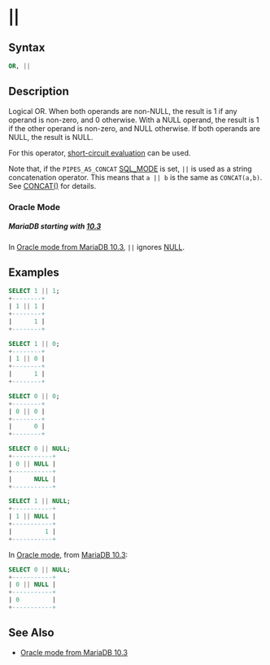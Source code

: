 # ||

## Syntax

```sql
OR, ||
```

## Description

Logical OR. When both operands are non-NULL, the result is 1 if any
operand is non-zero, and 0 otherwise. With a NULL operand, the result
is 1 if the other operand is non-zero, and NULL otherwise. If both
operands are NULL, the result is NULL.

For this operator, [short-circuit evaluation](/kb/en/operator-precedence/#short-circuit-evaluation) can be used.

Note that, if the `PIPES_AS_CONCAT` [SQL_MODE](/mariadb-administration/variables-and-modes/sql-mode) is set, `||` is used as a string concatenation operator. This means that `a || b` is the same as `CONCAT(a,b)`. See [CONCAT()](/built-in-functions/string-functions/concat) for details.

### Oracle Mode

##### MariaDB starting with [10.3](/kb/en/what-is-mariadb-103/)

In [Oracle mode from MariaDB 10.3](/kb/en/sql_modeoracle-from-mariadb-103/#null-handling), `||` ignores [NULL](null).

## Examples

```sql
SELECT 1 || 1;
+--------+
| 1 || 1 |
+--------+
|      1 |
+--------+

SELECT 1 || 0;
+--------+
| 1 || 0 |
+--------+
|      1 |
+--------+

SELECT 0 || 0;
+--------+
| 0 || 0 |
+--------+
|      0 |
+--------+

SELECT 0 || NULL;
+-----------+
| 0 || NULL |
+-----------+
|      NULL |
+-----------+

SELECT 1 || NULL;
+-----------+
| 1 || NULL |
+-----------+
|         1 |
+-----------+
```

In [Oracle mode](/kb/en/sql_modeoracle-from-mariadb-103/#null-handling), from [MariaDB 10.3](/kb/en/what-is-mariadb-103/):

```sql
SELECT 0 || NULL;
+-----------+
| 0 || NULL |
+-----------+
| 0         |
+-----------+
```

## See Also

- [Oracle mode from MariaDB 10.3](/kb/en/sql_modeoracle-from-mariadb-103/#null-handling)